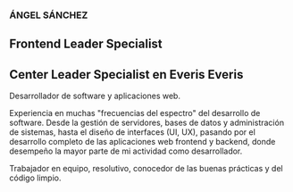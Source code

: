 ### ÁNGEL SÁNCHEZ
## Frontend Leader Specialist
## Center Leader Specialist en Everis Everis

Desarrollador de software y aplicaciones web.

Experiencia en muchas "frecuencias del espectro" del desarrollo de software. Desde la gestión de servidores, bases de datos y administración de sistemas, hasta el diseño de interfaces (UI, UX), pasando por el desarrollo completo de las aplicaciones web frontend y backend, donde desempeño la mayor parte de mi actividad como desarrollador.

Trabajador en equipo, resolutivo, conocedor de las buenas prácticas y del código limpio.
